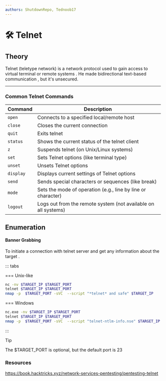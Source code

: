 ```yaml
---
authors: ShutdownRepo, Tednoob17
---
```


# 🛠️ Telnet

## Theory
Telnet (teletype network) is a  network protocol used to gain access to virtual terminal or remote systems . He made bidirectional text-based communication , but it's unsecured.


----
### Common Telnet Commands

| Command   | Description                                                    |
| --------- | -------------------------------------------------------------- |
| `open`    | Connects to a specified local/remote host                      |
| `close`   | Closes the current connection                                  |
| `quit`    | Exits telnet                                                   |
| `status`  | Shows the current status of the telnet client                  |
| `z`       | Suspends telnet (on Unix/Linux systems)                        |
| `set`     | Sets Telnet options (like terminal type)                       |
| `unset`   | Unsets Telnet options                                          |
| `display` | Displays current settings of Telnet options                    |
| `send`    | Sends special characters or sequences (like break)             |
| `mode`    | Sets the mode of operation (e.g., line by line or character)   |
| `logout`  | Logs out from the remote system (not available on all systems) |


## Enumeration
#### Banner Grabbing
To initiate a connection with telnet server and get any information about the target .


::: tabs

=== Unix-like

```bash
nc -nv $TARGET_IP $TARGET_PORT
telnet $TARGET_IP $TARGET_PORT
nmap -p  $TARGET_PORT -sVC  --script "*telnet* and safe" $TARGET_IP
```


=== Windows

```bash
nc.exe -nv $TARGET_IP $TARGET_PORT
telnet $TARGET_IP $TARGET_PORT
nmap -p  $TARGET_PORT -sVC  --script "telnet-ntlm-info.nse" $TARGET_IP
```
:::

> [!TIP]
> The $TARGET_PORT is optional, but the default port is 23




### Resources 
https://book.hacktricks.xyz/network-services-pentesting/pentesting-telnet


